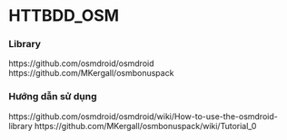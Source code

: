 # HTTBDD_OSM
<h3>Library</h3>
https://github.com/osmdroid/osmdroid
https://github.com/MKergall/osmbonuspack
<h3>Hướng dẫn sử dụng</h3>
https://github.com/osmdroid/osmdroid/wiki/How-to-use-the-osmdroid-library
https://github.com/MKergall/osmbonuspack/wiki/Tutorial_0
